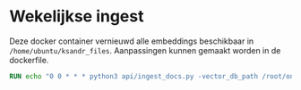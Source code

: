 # Wekelijkse ingest 

Deze docker container vernieuwd alle embeddings beschikbaar in `/home/ubuntu/ksandr_files`. Aanpassingen kunnen gemaakt worden in de dockerfile.

```dockerfile
RUN echo "0 0 * * * python3 api/ingest_docs.py -vector_db_path /root/onprem_data/vectordb/sparse -documents_path /root/ksandr_files/ -chunk_size 300 -chunk_overlap 100 >> /tmp/cron.log 2>&1 > /etc/cron.d/ksandr-ingest-cron-job
```


